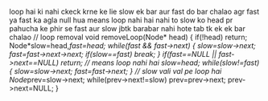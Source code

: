 loop hai ki nahi ckeck krne ke lie slow ek bar aur fast do bar chalao
agr fast ya fast ka agla null hua means loop nahi hai
nahi to slow ko head pr pahucha ke phir se fast aur slow jbtk barabar nahi hote tab tk ek ek bar chalao
// loop removal
void removeLoop(Node* head)
{
if(!head) return;
Node*slow=head,*fast=head;
while(fast && fast->next)
{
slow=slow->next;
fast=fast->next->next;
if(slow==fast) break;
}
if(fast==NULL || fast->next==NULL) return; // means loop nahi hai
slow=head;
while(slow!=fast)
{
slow=slow->next;
fast=fast->next;
}
// slow vali val pe loop hai
Node*prev=slow->next;
while(prev->next!=slow) prev=prev->next;
prev->next=NULL;
}